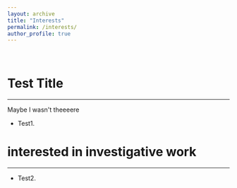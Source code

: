 ```yaml
---
layout: archive
title: "Interests"
permalink: /interests/
author_profile: true
---
```


<br />Test  Title
======
------
Maybe I wasn't theeeere
* Test1.


interested in investigative work
======
------

* Test2.
